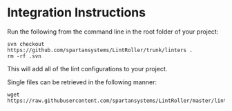 # Integration Instructions
Run the following from the command line in the root folder of your project:
```
svn checkout https://github.com/spartansystems/LintRoller/trunk/linters .
rm -rf .svn

```
This will add all of the lint configurations to your project.

Single files can be retrieved in the following manner:
```
wget https://raw.githubusercontent.com/spartansystems/LintRoller/master/linters/FILE_NAME
```
